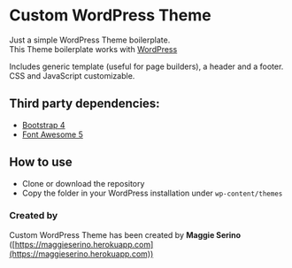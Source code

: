 # Custom WordPress Theme
Just a simple WordPress Theme boilerplate.  
This Theme boilerplate works with [WordPress](https://wordpress.org/)

Includes generic template (useful for page builders), a header and a footer.  
CSS and JavaScript customizable.

## Third party dependencies:  
- [Bootstrap 4](https://getbootstrap.com/)  
- [Font Awesome 5](http://fontawesome.io/icons/)

## How to use
- Clone or download the repository  
- Copy the folder in your WordPress installation under `wp-content/themes`

### Created by
Custom WordPress Theme has been created by **Maggie Serino** ([https://maggieserino.herokuapp.com](https://maggieserino.herokuapp.com))
